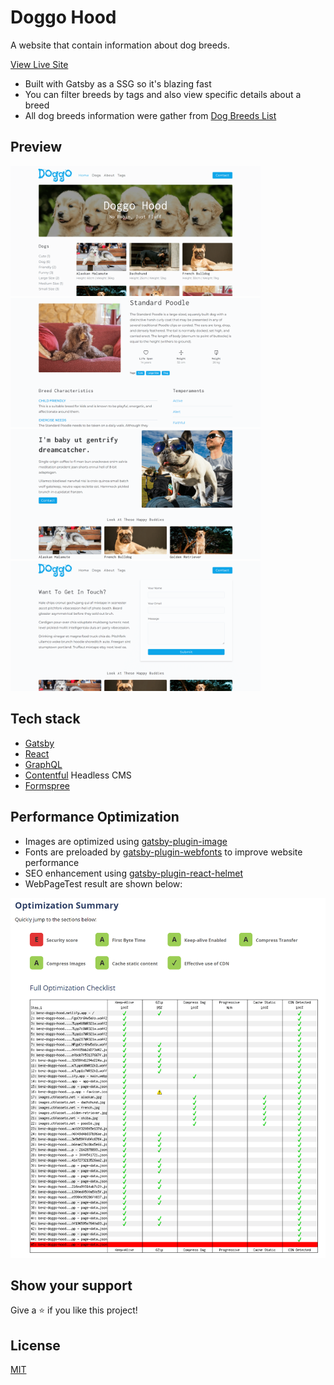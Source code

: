# Doggo Hood

A website that contain information about dog breeds.

[View Live Site](https://benz-doggo-hood.netlify.app/)

- Built with Gatsby as a SSG so it's blazing fast
- You can filter breeds by tags and also view specific details about a breed
- All dog breeds information were gather from [Dog Breeds List](https://www.dogbreedslist.info/)

## Preview

<img src="./resources/home.png" width="400" />&nbsp;<img src="./resources/poodle.png" width="400" />
<img src="./resources/about.png" width="400" />&nbsp;<img src="./resources/contact.png" width="400" />

## Tech stack

- [Gatsby](https://www.gatsbyjs.com/)
- [React](https://reactjs.org/)
- [GraphQL](https://graphql.org/)
- [Contentful](https://www.contentful.com/) Headless CMS
- [Formspree](https://formspree.io/)

## Performance Optimization

- Images are optimized using [gatsby-plugin-image](https://www.gatsbyjs.com/plugins/gatsby-plugin-image)
- Fonts are preloaded by [gatsby-plugin-webfonts](https://www.gatsbyjs.com/plugins/gatsby-plugin-webfonts/) to improve website performance
- SEO enhancement using [gatsby-plugin-react-helmet](https://www.gatsbyjs.com/plugins/gatsby-plugin-react-helmet/)
- WebPageTest result are shown below:

<img src="./resources/performance.png"/>

## Show your support

Give a ⭐️ if you like this project!

## License

[MIT](LICENSE)
